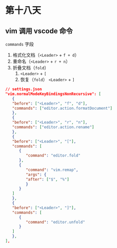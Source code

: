 # 第十八天

## vim 调用 vscode 命令

`commands` 字段

1. 格式化文档（`<Leader>` + `f + d`）
2. 重命名（`<Leader>` + `r + n`）
3. 折叠文档（`fold`）
   1. `<Leader>` + `[`
   2. 恢复（`fold`） `<Leader>` + `]`

```json
// settings.json
"vim.normalModeKeyBindingsNonRecursive": [
   {
   "before": ["<Leader>", "f", "d"],
   "commands": ["editor.action.formatDocument"]
   },
   {
   "before": ["<Leader>", "r", "n"],
   "commands": ["editor.action.rename"]
   },
   {
   "before": ["<Leader>", "["],
   "commands": [
      {
         "command": "editor.fold"
      },
      {
         "command": "vim.remap",
         "args": {
         "after": ["$", "%"]
         }
      }
   ]
   },
   {
   "before": ["<Leader>", "]"],
   "commands": [
      {
         "command": "editor.unfold"
      }
   ]
   },
],
```